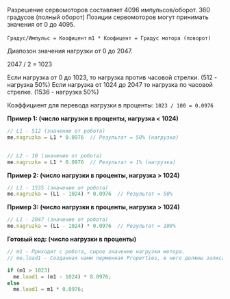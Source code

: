 Разрешение сервомоторов составляет 4096 импульсов/оборот. 360 градусов (полный оборот)
Позиции сервомоторов могут принимать значения от 0 до 4095.

`Градус/Импульс = Коофицент`
`m1 * Коофицент = Градус мотора (поворот)`

Диапозон значения нагрузки от 0 до 2047.

2047 / 2 = 1023

Если нагрузка от 0 до 1023, то нагрузка против часовой стрелки. (512 - нагрузка 50%)
Если нагрузка от 1024 до 2047 то нагрузка по часовой стрелке. (1536 - нагрузка 50%)

Коэффициент для перевода нагрузки в проценты: `1023 / 100 = 0.0976`

**Пример 1: (число нагрузки в проценты, нагрузка < 1024)**
```js
// L1 - 512 (значение от робота)
me.nagruzka = L1 * 0.0976  // Результат = 50% (нагрузка)


// L2 - 10 (значение от робота)
me.nagruzka = L1 * 0.0976  // Результат = 1% (нагрузка)
```

**Пример 2: (число нагрузки в проценты, нагрузка > 1024)**
```js
// L1 - 1535 (значение от робота)
me.nagruzka = (L1 - 1024) * 0.0976  // Результат = 50%
```

**Пример 3: (число нагрузки в проценты, нагрузка > 1024)**
```js
// L1 - 2047 (значение от робота)
me.nagruzka = (L1 - 1024) * 0.0976  // Результат = 100%
```

**Готовый код: (число нагрузки в проценты)**
```js
// m1 - Приходит с робота, сырое значение нагрузки мотора.
// me.load1 - Созданная нами перменная Properties, в него должны записать проценты нагрузки.

if (m1 > 1023)
  me.load1 = (m1 - 1024) * 0.0976;
else
  me.load1 = m1 * 0.0976;
```
